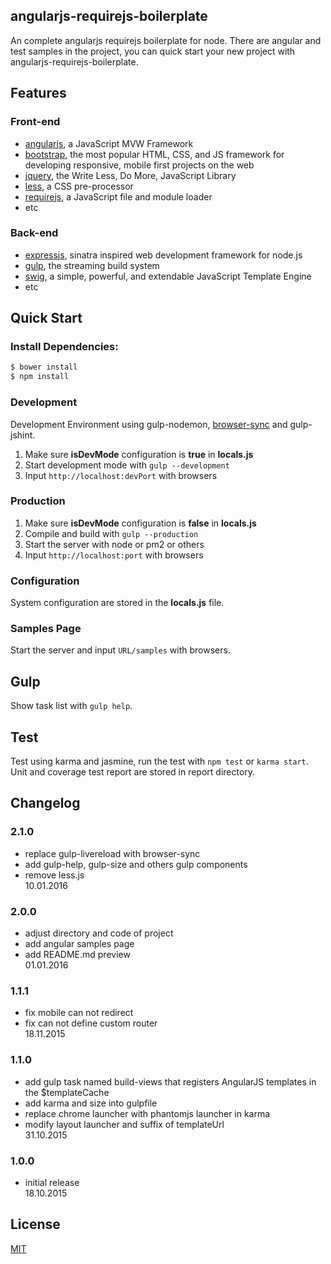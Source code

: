 ## angularjs-requirejs-boilerplate
An complete angularjs requirejs boilerplate for node. There are angular and test samples in the project,
you can quick start your new project with angularjs-requirejs-boilerplate.

## Features
### Front-end
  * [angularjs](http://angularjs.org/), a JavaScript MVW Framework
  * [bootstrap](http://getbootstrap.com/), the most popular HTML, CSS, and JS framework for developing responsive, mobile first projects on the web
  * [jquery](https://jquery.org/), the Write Less, Do More, JavaScript Library
  * [less](http://lesscss.org/), a CSS pre-processor
  * [requirejs](http://requirejs.org/), a JavaScript file and module loader
  * etc

### Back-end
  * [expressjs](http://expressjs.com/), sinatra inspired web development framework for node.js
  * [gulp](http://gulpjs.com/), the streaming build system
  * [swig](http://paularmstrong.github.io/swig/), a simple, powerful, and extendable JavaScript Template Engine
  * etc

## Quick Start
### Install Dependencies:
```bash
$ bower install
$ npm install
```

### Development
Development Environment using gulp-nodemon, [browser-sync](https://www.browsersync.io/) and gulp-jshint.
 1. Make sure <strong>isDevMode</strong> configuration is <strong>true</strong> in <strong>locals.js</strong>
 2. Start development mode with `gulp --development`
 3. Input `http://localhost:devPort` with browsers

### Production
 1. Make sure <strong>isDevMode</strong> configuration is <strong>false</strong> in <strong>locals.js</strong>
 2. Compile and build with `gulp --production`
 3. Start the server with node or pm2 or others
 4. Input `http://localhost:port` with browsers

### Configuration
System configuration are stored in the <strong>locals.js</strong> file.

### Samples Page
Start the server and input `URL/samples` with browsers.

## Gulp
Show task list with `gulp help`.

## Test
Test using karma and jasmine, run the test with `npm test` or `karma start`. Unit and coverage test report are stored in report directory.

## Changelog
### 2.1.0
- replace gulp-livereload with browser-sync
- add gulp-help, gulp-size and others gulp components
- remove less.js<br>
10.01.2016

### 2.0.0
- adjust directory and code of project
- add angular samples page
- add README.md preview<br>
01.01.2016

### 1.1.1
- fix mobile can not redirect
- fix can not define custom router<br>
18.11.2015

### 1.1.0
- add gulp task named build-views that registers AngularJS templates in the $templateCache
- add karma and size into gulpfile
- replace chrome launcher with phantomjs launcher in karma
- modify layout launcher and suffix of templateUrl<br>
31.10.2015

### 1.0.0
- initial release<br>
18.10.2015

## License
  [MIT](https://github.com/ipluser/angularjs-requirejs-boilerplate/blob/master/LICENSE)
